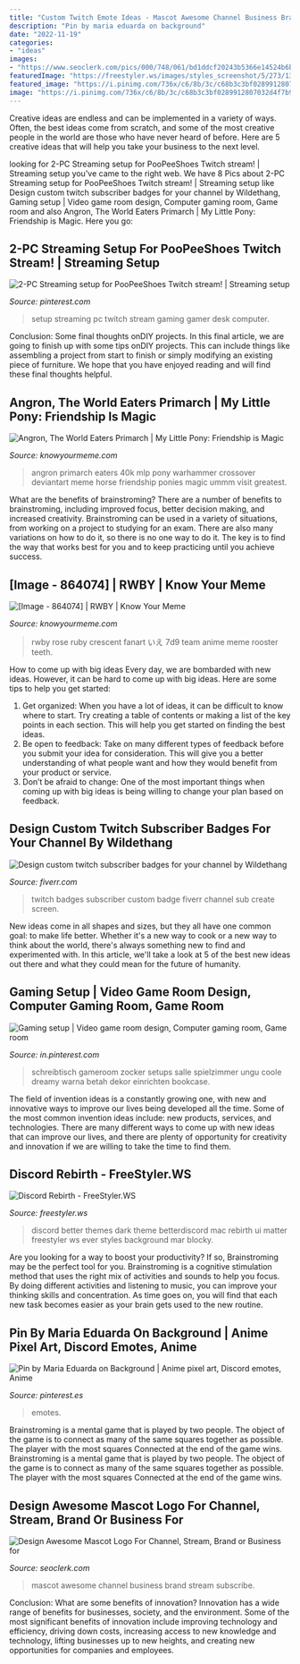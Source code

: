 ```yaml
---
title: "Custom Twitch Emote Ideas - Mascot Awesome Channel Business Brand Stream Subscribe"
description: "Pin by maria eduarda on background"
date: "2022-11-19"
categories:
- "ideas"
images:
- "https://www.seoclerk.com/pics/000/748/061/bd1ddcf20243b5366e14524b6b79c773.png"
featuredImage: "https://freestyler.ws/images/styles_screenshot/5/273/136540/136540_after.png?u=1457737376"
featured_image: "https://i.pinimg.com/736x/c6/8b/3c/c68b3c3bf0289912807032d4f7b9adad.jpg"
image: "https://i.pinimg.com/736x/c6/8b/3c/c68b3c3bf0289912807032d4f7b9adad.jpg"
---
```



Creative ideas are endless and can be implemented in a variety of ways. Often, the best ideas come from scratch, and some of the most creative people in the world are those who have never heard of before. Here are 5 creative ideas that will help you take your business to the next level.

	

		
looking for 2-PC Streaming setup for PooPeeShoes Twitch stream! | Streaming setup you've came to the right web. We have 8 Pics about 2-PC Streaming setup for PooPeeShoes Twitch stream! | Streaming setup like Design custom twitch subscriber badges for your channel by Wildethang, Gaming setup | Video game room design, Computer gaming room, Game room and also Angron, The World Eaters Primarch | My Little Pony: Friendship is Magic. Here you go:
		
    
## 2-PC Streaming Setup For PooPeeShoes Twitch Stream! | Streaming Setup

<img loading=lazy src="https://i.pinimg.com/736x/9b/0e/7c/9b0e7c901e09864c8e44d8ad92166ed7.jpg" onerror="this.onerror=null;this.src='https://tse3.mm.bing.net/th?id=OIP.9fTFeXKTf3XvChtT7uATPwHaFj&amp;pid=15.1';" alt="2-PC Streaming setup for PooPeeShoes Twitch stream! | Streaming setup">

_Source: pinterest.com_

>setup streaming pc twitch stream gaming gamer desk computer. 

	

Conclusion: Some final thoughts onDIY projects.
In this final article, we are going to finish up with some tips onDIY projects. This can include things like assembling a project from start to finish or simply modifying an existing piece of furniture. We hope that you have enjoyed reading and will find these final thoughts helpful.

    
## Angron, The World Eaters Primarch | My Little Pony: Friendship Is Magic

<img loading=lazy src="http://i1.kym-cdn.com/photos/images/facebook/000/661/134/96b.jpg" onerror="this.onerror=null;this.src='https://tse1.mm.bing.net/th?id=OIP.e7NomfdXCqBx1AYg47KC3QHaLH&amp;pid=15.1';" alt="Angron, The World Eaters Primarch | My Little Pony: Friendship is Magic">

_Source: knowyourmeme.com_

>angron primarch eaters 40k mlp pony warhammer crossover deviantart meme horse friendship ponies magic ummm visit greatest. 

	

What are the benefits of brainstroming?
There are a number of benefits to brainstroming, including improved focus, better decision making, and increased creativity. Brainstroming can be used in a variety of situations, from working on a project to studying for an exam. There are also many variations on how to do it, so there is no one way to do it. The key is to find the way that works best for you and to keep practicing until you achieve success.

    
## [Image - 864074] | RWBY | Know Your Meme

<img loading=lazy src="http://i0.kym-cdn.com/photos/images/facebook/000/864/074/7d9.jpg" onerror="this.onerror=null;this.src='https://tse4.mm.bing.net/th?id=OIP.kSIpiCfSE5_UlaKJ9yKh9gHaHK&amp;pid=15.1';" alt="[Image - 864074] | RWBY | Know Your Meme">

_Source: knowyourmeme.com_

>rwby rose ruby crescent fanart いえ 7d9 team anime meme rooster teeth. 

	

How to come up with big ideas
Every day, we are bombarded with new ideas. However, it can be hard to come up with big ideas. Here are some tips to help you get started: 
1. Get organized: When you have a lot of ideas, it can be difficult to know where to start. Try creating a table of contents or making a list of the key points in each section. This will help you get started on finding the best ideas. 
2. Be open to feedback: Take on many different types of feedback before you submit your idea for consideration. This will give you a better understanding of what people want and how they would benefit from your product or service. 
3. Don’t be afraid to change: One of the most important things when coming up with big ideas is being willing to change your plan based on feedback.

    
## Design Custom Twitch Subscriber Badges For Your Channel By Wildethang

<img loading=lazy src="https://fiverr-res.cloudinary.com/images/t_main1,q_auto,f_auto,q_auto,f_auto/gigs/113586706/original/48ea3b2f6b4db74dc70c54a965b0ac9c87d75473/create-twitch-subscriber-badges.png" onerror="this.onerror=null;this.src='https://tse3.mm.bing.net/th?id=OIP.ijWyfm2Q1EsoypVz-f9DQwHaE-&amp;pid=15.1';" alt="Design custom twitch subscriber badges for your channel by Wildethang">

_Source: fiverr.com_

>twitch badges subscriber custom badge fiverr channel sub create screen. 

	

New ideas come in all shapes and sizes, but they all have one common goal: to make life better. Whether it's a new way to cook or a new way to think about the world, there's always something new to find and experimented with. In this article, we'll take a look at 5 of the best new ideas out there and what they could mean for the future of humanity.

    
## Gaming Setup | Video Game Room Design, Computer Gaming Room, Game Room

<img loading=lazy src="https://i.pinimg.com/736x/0c/9b/63/0c9b63680d3ae3c82e9ad1029872a238.jpg" onerror="this.onerror=null;this.src='https://tse4.mm.bing.net/th?id=OIP.QIKZVwjS3vUO_vIaXw94HwHaJ3&amp;pid=15.1';" alt="Gaming setup | Video game room design, Computer gaming room, Game room">

_Source: in.pinterest.com_

>schreibtisch gameroom zocker setups salle spielzimmer ungu coole dreamy warna betah dekor einrichten bookcase. 

	

The field of invention ideas is a constantly growing one, with new and innovative ways to improve our lives being developed all the time. Some of the most common invention ideas include: new products, services, and technologies. There are many different ways to come up with new ideas that can improve our lives, and there are plenty of opportunity for creativity and innovation if we are willing to take the time to find them.

    
## Discord Rebirth - FreeStyler.WS

<img loading=lazy src="https://freestyler.ws/images/styles_screenshot/5/273/136540/136540_after.png?u=1457737376" onerror="this.onerror=null;this.src='https://tse4.mm.bing.net/th?id=OIP.jxWyylK_4hNrkEkMQ1AxWQHaD8&amp;pid=15.1';" alt="Discord Rebirth - FreeStyler.WS">

_Source: freestyler.ws_

>discord better themes dark theme betterdiscord mac rebirth ui matter freestyler ws ever styles background mar blocky. 

	

Are you looking for a way to boost your productivity? If so, Brainstroming may be the perfect tool for you. Brainstroming is a cognitive stimulation method that uses the right mix of activities and sounds to help you focus. By doing different activities and listening to music, you can improve your thinking skills and concentration. As time goes on, you will find that each new task becomes easier as your brain gets used to the new routine.

    
## Pin By Maria Eduarda On Background | Anime Pixel Art, Discord Emotes, Anime

<img loading=lazy src="https://i.pinimg.com/736x/c6/8b/3c/c68b3c3bf0289912807032d4f7b9adad.jpg" onerror="this.onerror=null;this.src='https://tse1.mm.bing.net/th?id=OIP.Yk5HmwNi7UybOT0LCYrw7wHaHc&amp;pid=15.1';" alt="Pin by Maria Eduarda on Background | Anime pixel art, Discord emotes, Anime">

_Source: pinterest.es_

>emotes. 

	

Brainstroming is a mental game that is played by two people. The object of the game is to connect as many of the same squares together as possible. The player with the most squares Connected at the end of the game wins. Brainstroming is a mental game that is played by two people. The object of the game is to connect as many of the same squares together as possible. The player with the most squares Connected at the end of the game wins.

    
## Design Awesome Mascot Logo For Channel, Stream, Brand Or Business For

<img loading=lazy src="https://www.seoclerk.com/pics/000/748/061/bd1ddcf20243b5366e14524b6b79c773.png" onerror="this.onerror=null;this.src='https://tse1.mm.bing.net/th?id=OIP.vR3c8gJDtTZuFFJLa3nHcwHaHC&amp;pid=15.1';" alt="Design Awesome Mascot Logo For Channel, Stream, Brand or Business for">

_Source: seoclerk.com_

>mascot awesome channel business brand stream subscribe. 

	

Conclusion: What are some benefits of innovation?
Innovation has a wide range of benefits for businesses, society, and the environment. Some of the most significant benefits of innovation include improving technology and efficiency, driving down costs, increasing access to new knowledge and technology, lifting businesses up to new heights, and creating new opportunities for companies and employees.

